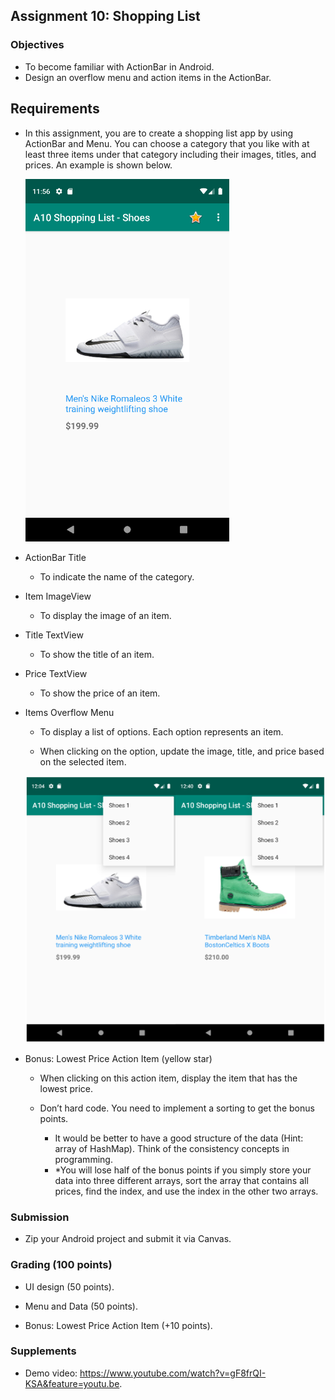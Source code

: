 ## Assignment 10: Shopping List

### Objectives

- To become familiar with ActionBar in Android.
- Design an overflow menu and action items in the ActionBar.

## Requirements

- In this assignment, you are to create a shopping list app by using ActionBar and Menu. You can choose a category that you like with at least three items under that category including their images, titles, and prices. An example is shown below.

  <img src="https://raw.githubusercontent.com/fwangyt/Android-App-Dev-1/master/11/images/assignment_1.png" alt="assignment_1" style="zoom: 67%;" />

- ActionBar Title

  - To indicate the name of the category.

- Item ImageView

  - To display the image of an item.

- Title TextView

  - To show the title of an item.

- Price TextView

  - To show the price of an item.

- Items Overflow Menu

  - To display a list of options. Each option represents an item.

  - When clicking on the option, update the image, title, and price based on the selected item.

  <img src="https://raw.githubusercontent.com/fwangyt/Android-App-Dev-1/master/11/images/assignment_2.png" alt="assignment_2" style="zoom: 50%;" />

- Bonus: Lowest Price Action Item (yellow star)

  - When clicking on this action item, display the item that has the lowest price.

  - Don’t hard code. You need to implement a sorting to get the bonus points.
    - It would be better to have a good structure of the data (Hint: array of HashMap). Think of the consistency concepts in programming.
    - *You will lose half of the bonus points if you simply store your data into three different arrays, sort the array that contains all prices, find the index, and use the index in the other two arrays.

### Submission

- Zip your Android project and submit it via Canvas.

### Grading (100 points)

- UI design (50 points).
- Menu and Data (50 points).

- Bonus: Lowest Price Action Item (+10 points).

### Supplements 

- Demo video: https://www.youtube.com/watch?v=gF8frQI-KSA&feature=youtu.be.